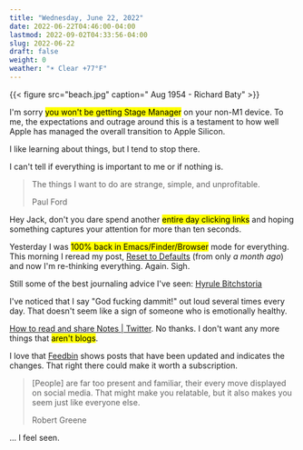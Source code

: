 ```yaml
---
title: "Wednesday, June 22, 2022"
date: 2022-06-22T04:46:00-04:00
lastmod: 2022-09-02T04:33:56-04:00
slug: 2022-06-22
draft: false
weight: 0
weather: "☀️ Clear +77°F"
---
```


{{< figure src="beach.jpg" caption=" Aug 1954 - Richard Baty" >}}

I'm sorry <mark>you won't be getting Stage Manager</mark> on your non-M1 device. To me, the expectations and outrage around this is a testament to how well Apple has managed the overall transition to Apple Silicon.

I like learning about things, but I tend to stop there.

I can't tell if everything is important to me or if nothing is.

> The things I want to do are strange, simple, and unprofitable.
>
> Paul Ford

Hey Jack, don't you dare spend another <mark>entire day clicking links</mark> and hoping something captures your attention for more than ten seconds.

Yesterday I was <mark>100% back in Emacs/Finder/Browser</mark> mode for everything. This morning I reread my post, [Reset to Defaults](/2022/reset-to-defaults/) (from only _a month ago_) and now I'm re-thinking everything. Again. Sigh.

Still some of the best journaling advice I've seen: [Hyrule Bitchstoria](https://wutheringmights.tumblr.com/post/676144202419142656/i-always-have-to-give-to-advice-to-people-so-i)

I've noticed that I say "God fucking dammit!" out loud several times every day. That doesn't seem like a sign of someone who is emotionally healthy.

[How to read and share Notes | Twitter](https://help.twitter.com/en/using-twitter/notes). No thanks. I don't want any more things that <mark>aren't blogs</mark>.

I love that [Feedbin](https://feedbin.com/) shows posts that have been updated and indicates the changes. That right there could make it worth a subscription.

> [People] are far too present and familiar, their every move displayed on social media. That might make you relatable, but it also makes you seem just like everyone else.
>
> Robert Greene

... I feel seen.

[//]: # "Exported with love from a post written in Org mode"
[//]: # "- https://github.com/kaushalmodi/ox-hugo"
